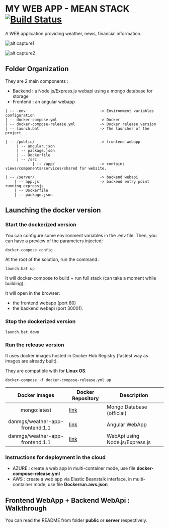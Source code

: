 
# MY WEB APP - MEAN STACK [![Build Status](https://travis-ci.org/danmgs/My-weather-app.svg?branch=master)](https://travis-ci.org/danmgs/My-weather-app)

A WEB application providing weather, news, financial information.


![alt capture1](https://github.com/danmgs/My-weather-app/blob/master/public/img/screenshot1.JPG)

![alt capture2](https://github.com/danmgs/My-weather-app/blob/master/public/img/screenshot2.JPG)


## Folder Organization

They are 2 main components :

- Backend     : a Node.js/Express.js webapi using a mongo database for storage
- Frontend    : an angular webapp


```
| -- .env                                 -> Environment variables configuration
| -- docker-compose.yml                   -> Docker
| -- docker-compose-release.yml           -> Docker release version
| -- launch.bat                           -> The launcher of the project

| -- /public/                             -> frontend webapp
     | -- angular.json
     | -- package.json
     | -- Dockerfile
     | -- /src
            | -- /app/                    -> contains views/components/services/shared for website.

| -- /server/                             -> backend webapi
    | -- app.js                           -> backend entry point running expressjs
    | -- Dockerfile
    | -- package.json

```

## Launching the docker version

### Start the dockerized version

You can configure some environment variables in the .env file. Then, you can have a preview of the parameters injected:

```
docker-compose config
```

At the root of the solution, run the command :

```
launch.bat up
```


It will docker-compose to build + run full stack (can take a moment while building).

It will open in the browser:
- the frontend webapp (port 80)
- the backend webapi (port 30001).

### Stop the dockerized version

```
launch.bat down
```

### Run the release version

It uses docker images hosted in Docker Hub Registry (fastest way as images are already built).

They are compatible with for **Linux OS**.

```
docker-compose -f docker-compose-release.yml up
```


|  Docker images                      | Docker Repository                                                                | Description
| :-----------------------------------------------------: | -------------------------------------------------------------| ---------------------------------
| mongo:latest                        | [link](https://hub.docker.com/_/mongo)                                           | Mongo Database (official)
| danmgs/weather-app-frontend:1.1     | [link](https://hub.docker.com/repository/docker/danmgs/weather-app-frontend)     | Angular WebApp
| danmgs/weather-app-frontend:1.1     | [link](https://hub.docker.com/repository/docker/danmgs/weather-app-frontend)     | WebApi using Node.js/Express.js


### Instructions for deployment in the cloud

- AZURE : create a web app in multi-container mode, use file **docker-compose-release.yml**
- AWS   : create a web app via Elastic Beanstalk interface, in multi-container mode, use file **Dockerrun.aws.json**


## Frontend WebApp + Backend WebApi : Walkthrough

You can read the README from folder **public** or **server** respectively.